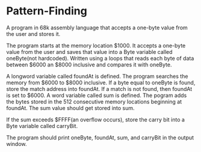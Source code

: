 # Pattern-Finding
A program in 68k assembly language that accepts a one-byte value from the user and stores it.

The program starts at the memory location $1000.
It accepts a one-byte value from the user and saves that value into a Byte variable called oneByte(not hardcoded).
Written using a loops that reads each byte of data between $6000 an $8000 inclusive and compares it with oneByte.

A longword variable called foundAt is defined. The program searches the memory from $6000 to $8000 inclusive.
If a byte equal to oneByte is found, store the match address into foundAt. If a match is not found, then foundAt is set to $6000.
A word variable called sum is defined. The pogram adds the bytes stored in the 512 consecutive memory locations beginning at foundAt. The sum value should get stored into sum.

If the sum exceeds $FFFF(an overflow occurs), store the carry bit into a Byte variable called carryBit.

The program should print oneByte, foundAt, sum, and carryBit in the output window.
